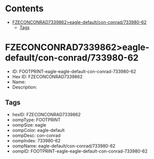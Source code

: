 



Contents
========

* [FZECONCONRAD7339862>eagle-default/con-conrad/733980-62](#fzeconconrad7339862eagle-defaultcon-conrad733980-62)
	* [Tags](#tags)

# FZECONCONRAD7339862>eagle-default/con-conrad/733980-62

- ID: FOOTPRINT-eagle-eagle-default-con-conrad-733980-62
- Hex ID: FZECONCONRAD7339862
- Name: 
- Description: 

## Tags

- hexID: FZECONCONRAD7339862
- oompType: FOOTPRINT
- oompSize: eagle
- oompColor: eagle-default
- oompDesc: con-conrad
- oompIndex: 733980-62
- oompName: eagle-default/con-conrad/733980-62
- oompID: FOOTPRINT-eagle-eagle-default-con-conrad-733980-62
